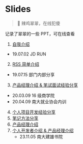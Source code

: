# Slides

> 🤔 辣鸡翠翠，在线犯傻

记录了翠翠的一些 PPT，可在线查看

1. [自我介绍](https://idealclover.cn/slides/1/#2)
  * 19.07.02 JD RUN
2. [RSS 简单介绍](https://idealclover.cn/slides/2/#2)
  * 19.07.15 部门内部分享
3. [产品经理介绍 & 笔试面试经验分享](https://idealclover.cn/slides/3/#2)
  * 20.03.09 16 级商学院
  * 20.04.09 南大就业协会内训
4. [个人项目开发经验分享](https://idealclover.cn/slides/4/#2)
5. [笔记方法分享](https://idealclover.cn/slides/5/#2)
6. [产品经理介绍](https://idealclover.cn/slides/6/#2)
7. [个人开发者介绍 & 产品经理介绍](https://idealclover.cn/slides/7/#2)
   * 23.11.05 南大建雄书院
